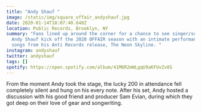 ```yaml
---
title: "Andy Shauf "
image: /static/img/square_offair_andyshauf.jpg
date: 2020-01-14T18:07:40.648Z
location: Public Records, Brooklyn, NY
summary: "Fans lined up around the corner for a chance to see singer/songwriter
  Andy Shauf kick off the 2020 OFFAIR season with an intimate performance of
  songs from his Anti Records release, The Neon Skyline. "
instagram: andyshauf
twitter: andyshauf
tags: []
spotify: https://open.spotify.com/album/41M6R2mWLgqU9aKFUvZv8S
---
```

From the moment Andy took the stage, the lucky 200 in attendance fell completely silent and hung on his every note. After his set, Andy hosted a discussion with his good friend and producer Sam Evian, during which they got deep on their love of gear and songwriting. 